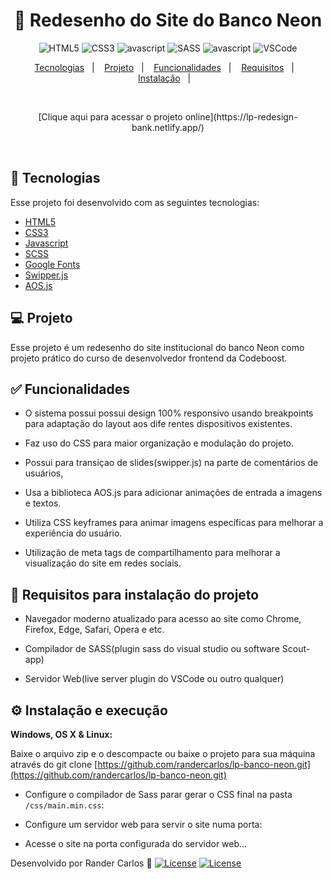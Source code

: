 <h1 align="center">
  🚀 Redesenho do Site do Banco Neon
</h1>

<p align="center">
  <img src="https://img.shields.io/badge/HTML5-E34F26?style=for-the-badge&logo=html5&logoColor=white" alt="HTML5" />
  <img src="https://img.shields.io/badge/CSS3-1572B6?style=for-the-badge&logo=css3&logoColor=white" alt="CSS3" />
  <img src="https://img.shields.io/badge/JavaScript-323330?style=for-the-badge&logo=javascript&logoColor=F7DF1E" alt="avascript" />
  <img src="https://img.shields.io/badge/Sass-CC6699?style=for-the-badge&logo=sass&logoColor=white" alt="SASS" />
  <img src="https://img.shields.io/badge/JavaScript-323330?style=for-the-badge&logo=javascript&logoColor=F7DF1E" alt="avascript" />
  <img src="https://img.shields.io/badge/VSCode-0078D4?style=for-the-badge&logo=visual%20studio%20code&logoColor=white" alt="VSCode" />
  

  
</p>

<p align="center">
  <a href="#rocket-tecnologias">Tecnologias</a>&nbsp;&nbsp;&nbsp;|&nbsp;&nbsp;&nbsp;
  <a href="#-projeto">Projeto</a>&nbsp;&nbsp;&nbsp;|&nbsp;&nbsp;&nbsp;
  <a href="#-funcionalidades">Funcionalidades</a>&nbsp;&nbsp;&nbsp;|&nbsp;&nbsp;&nbsp;
  <a href="#-requisitos">Requisitos</a>&nbsp;&nbsp;&nbsp;|&nbsp;&nbsp;&nbsp;
  <a href="#-instalação">Instalação</a>&nbsp;&nbsp;&nbsp;|&nbsp;&nbsp;&nbsp;
</p>

<br>

<p align="center">
[Clique aqui para acessar o projeto online](https://lp-redesign-bank.netlify.app/) 
</p>

<br>

## :rocket: Tecnologias

Esse projeto foi desenvolvido com as seguintes tecnologias:

- [HTML5](https://html5.org/)
- [CSS3](https://www.w3.org/Style/CSS/Overview.en.html)
- [Javascript](https://www.javascript.com/)
- [SCSS](https://sass-lang.com/)
- [Google Fonts](https://fonts.google.com/)
- [Swipper.js](https://swiperjs.com/)
- [AOS.js](https://michalsnik.github.io/aos/)


## 💻 Projeto

Esse projeto é um redesenho do site institucional do banco Neon como projeto prático do curso de 
desenvolvedor frontend da Codeboost.


## ✅ Funcionalidades

- O sistema possui possui design 100% responsivo usando breakpoints para adaptação do layout aos dife
rentes dispositivos existentes. 

- Faz uso do CSS para maior organização e modulação do projeto. 

- Possui para transiçao de slides(swipper.js) na parte de comentários de usuários, 

- Usa a biblioteca AOS.js para adicionar animações de entrada a imagens e textos.

- Utiliza CSS keyframes para animar imagens específicas para melhorar a experiência do usuário.

- Utilização de meta tags de compartilhamento para melhorar a visualização do site em redes sociais.


## 📄 Requisitos para instalação do projeto

- Navegador moderno atualizado para acesso ao site como Chrome, Firefox, Edge, Safari, Opera e etc.

- Compilador de SASS(plugin sass do visual studio ou software Scout-app)

- Servidor Web(live server plugin do VSCode ou outro qualquer)


## ⚙️ Instalação e execução

**Windows, OS X & Linux:**

Baixe o arquivo zip e o descompacte ou baixe o projeto para sua máquina através do git clone [https://github.com/randercarlos/lp-banco-neon.git](https://github.com/randercarlos/lp-banco-neon.git)


- Configure o compilador de Sass parar gerar o CSS final na pasta `/css/main.min.css`:

- Configure um servidor web para servir o site numa porta:

- Acesse o site na porta configurada do servidor web...

Desenvolvido por Rander Carlos :wave: [<img alt="License" src="https://img.shields.io/badge/LinkedIn-0077B5?style=for-the-badge&logo=linkedin&logoColor=white">](https://www.linkedin.com/in/rander-carlos-308a63a8)
[<img alt="License" src="https://img.shields.io/badge/Gmail-D14836?style=for-the-badge&logo=gmail&logoColor=white">](randerccf@gmail.com)

